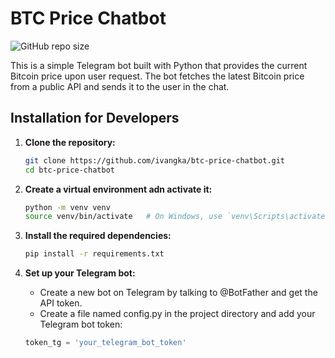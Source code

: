 # BTC Price Chatbot

![GitHub repo size](https://img.shields.io/github/repo-size/ivangka/btc-price-chatbot?style=plastic)

This is a simple Telegram bot built with Python that provides the current Bitcoin price upon user request. The bot fetches the latest Bitcoin price from a public API and sends it to the user in the chat.

## Installation for Developers

1. **Clone the repository:**

	```bash
	git clone https://github.com/ivangka/btc-price-chatbot.git
	cd btc-price-chatbot
	```

2. **Create a virtual environment adn activate it:**

	```bash
	python -m venv venv
	source venv/bin/activate   # On Windows, use `venv\Scripts\activate`
	```

3. **Install the required dependencies:**

	```bash
	pip install -r requirements.txt
	```

4. **Set up your Telegram bot:**

	- Create a new bot on Telegram by talking to @BotFather and get the API token.
	- Create a file named config.py in the project directory and add your Telegram bot token:<p></p>

	```python
	token_tg = 'your_telegram_bot_token'
	```